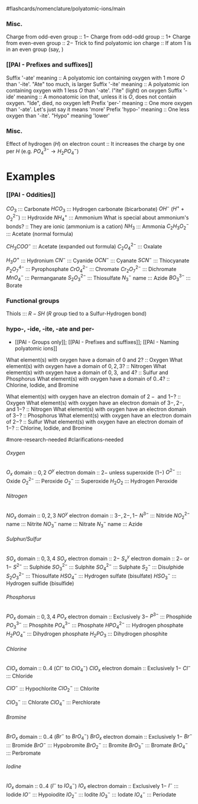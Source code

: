 #flashcards/nomenclature/polyatomic-ions/main

### Misc.
Charge from odd-even group :: $1-$
Charge from odd-odd group :: $1+$
Charge from even-even group :: $2-$
Trick to find polyatomic ion charge :: If atom 1 is in an even group (say, )

### [[PAI - Prefixes and suffixes]]
Suffix '-ate' meaning :: A polyatomic ion containing oxygen with 1 more $O$ than '-ite'. "Ate" too much, is larger
Suffix '-ite' meaning :: A polyatomic ion containing oxygen with 1 less $O$ than '-ate'. l"ite" (light) on oxygen
Suffix '-ide' meaning :: A monoatomic ion that, unless it is $O$,  does not contain oxygen. "Ide", died, no oxygen left
Prefix 'per-' meaning :: One more oxygen than '-ate'. Let's just say it means 'more'
Prefix 'hypo-' meaning :: One less oxygen than '-ite'. "Hypo" meaning 'lower'
### Misc.
Effect of hydrogen ($H$) on electron count :: It increases the charge by one per $H$ (e.g. $PO_{4}^{3-} \rightarrow H_{2}PO_{4}^{-}$)
<!--SR:!2023-09-13,1,226-->

# Examples
### [[PAI - Oddities]]
$CO_{3}$ ::: Carbonate
$HCO_{3}$ ::: Hydrogen carbonate (bicarbonate)
$OH^{-}$ ($H^{+} + O_{2}^{2-}$) ::: Hydroxide
$NH_{4}^+$ ::: Ammonium
What is special about ammonium's bonds? :: They are ionic (ammonium is a cation)
$NH_{3}$ ::: Ammonia
$C_{2}H_{3}O_{2}^{-}$ ::: Acetate (normal formula)
<!--SR:!2023-09-18,6,208-->
$CH_{3}COO^{-}$ ::: Acetate (expanded out formula)
$C_{2}O_{4}^{2-}$ ::: Oxalate
<!--SR:!2023-08-06,1,230-->
$H_{3}O^{+}$ ::: Hydronium
$CN^{-}$ ::: Cyanide
$OCN^{-}$ ::: Cyanate
$SCN^{-}$ ::: Thiocyanate
$P_{2}O_{7}^{4-}$ ::: Pyrophosphate
$CrO_{4}^{2-}$ ::: Chromate
$Cr_{2}O_{7}^{2-}$ ::: Dichromate
$MnO_{4}^{-}$ ::: Permanganate
$S_{2}O_{3}^{2-}$ ::: Thiosulfate
$N_{3}^{-}$ name ::: Azide
$BO_{3}^{3-}$ ::: Borate

### Functional groups
Thiols ::: $R-SH$  ($R$ group tied to a Sulfur-Hydrogen bond)

### hypo-, -ide, -ite, -ate and per-
- [[PAI - Groups only]]; [[PAI - Prefixes and suffixes]]; [[PAI - Naming polyatomic ions]]

What element(s) with oxygen have a domain of $0 \text{ and } 2$? :: $\text{Oxygen}$
What element(s) with oxygen have a domain of $0, 2, 3$? :: $\text{Nitrogen}$
What element(s) with oxygen have a domain of $0, 3, \text{ and } 4$? :: $\text{Sulfur and Phosphorus}$
What element(s) with oxygen have a domain of $0..4$? :: $\text{Chlorine, Iodide, and Bromine}$

What element(s) with oxygen have an electron domain of $2- \text{ and } 1-$? :: $\text{Oxygen}$
What element(s) with oxygen have an electron domain of $3-, 2-, \text{ and } 1-$? :: $\text{Nitrogen}$
What element(s) with oxygen have an electron domain of $3-$? :: $\text{Phosphorus}$
What element(s) with oxygen have an electron domain of $2-$? :: $\text{Sulfur}$
What element(s) with oxygen have an electron domain of $1-$? :: $\text{Chlorine, Iodide, and Bromine}$


#more-research-needed #clarifications-needed
###### Oxygen
$O_{x}$ domain :: $0, 2$
$O^{y}$ electron domain :: $2-$ unless superoxide ($1-$)
$O^{2-}$ ::: Oxide 
$O_{2}^{2-}$ ::: Peroxide
$O_{2}^{-}$ ::: Superoxide
$H_{2}O_{2}$ ::: Hydrogen Peroxide
###### Nitrogen
$NO_{x}$ domain :: $0, 2, 3$
$NO^{y}$ electron domain :: $3-, 2-, 1-$
$N^{3-}$ ::: Nitride
$NO_{2}^{2-}$ name ::: Nitrite
$NO_{3}^{-}$ name ::: Nitrate
$N_{3}^{-}$ name ::: Azide
<!--SR:!2023-08-07,2,248-->
###### Sulphur/Sulfur
$SO_{x}$ domain :: $0, 3, 4$
$SO_{y}$ electron domain :: $2-$
$S^{y}_{x}$ electron domain :: $2-$ or $1-$
$S^{2-}$ ::: Sulphide
$SO_{3}^{2-}$ ::: Sulphite
$SO_{4}^{2-}$ ::: Sulphate
$S_{2}^{-}$ ::: Disulphide
$S_{2}O_{3}^{2-}$ ::: Thiosulfate
$HSO_{4}^{-}$ ::: Hydrogen sulfate (bisulfate)
$HSO_{3}^{-}$ ::: Hydrogen sulfide (bisulfide)

###### Phosphorus
$PO_{x}$ domain :: $0,3, 4$
$PO_{x}$ electron domain :: Exclusively $3-$
$P^{3-}$ ::: Phosphide
$PO_{3}^{3-}$ ::: Phosphite
$PO_{4}^{3-}$ ::: Phosphate
$HPO_{4}^{2-}$ ::: Hydrogen phosphate
$H_2PO_{4}^{-}$ ::: Dihydrogen phosphate
$H_{2}PO_{3}$ ::: Dihydrogen phosphite

###### Chlorine
$ClO_{x}$ domain :: $0..4$ ($Cl^{-}$ to $ClO^{-}_{4}$)
$ClO_{x}$ electron domain :: Exclusively $1-$
$Cl^{-}$ ::: Chloride
<!--SR:!2023-08-08,3,250-->
$ClO^{-}$ ::: Hypochlorite
$ClO_{2}^{-}$ ::: Chlorite
<!--SR:!2023-11-01,50,248-->
$ClO_{3}^{-}$ ::: Chlorate 
$ClO_{4}^{-}$ ::: Perchlorate

###### Bromine
$BrO_{x}$ domain :: $0..4$ ($Br^{-}$ to $BrO_{4}^{-}$)
$BrO_{x}$ electron domain :: Exclusively $1-$
$Br^{-}$ ::: Bromide
$BrO^-$ ::: Hypobromite
$BrO_2^-$ ::: Bromite
$BrO_3^-$ ::: Bromate
$BrO_4^-$ ::: Perbromate

###### Iodine
$IO_{x}$ domain :: $0..4$ ($I^{-}$ to $IO_{4}^{-}$)
$IO_{x}$ electron domain :: Exclusively $1-$
$I^-$ ::: Iodide
$IO^-$ ::: Hypoiodite
$IO_2^-$ ::: Iodite
$IO_3^-$ ::: Iodate
$IO_4^-$ ::: Periodate
